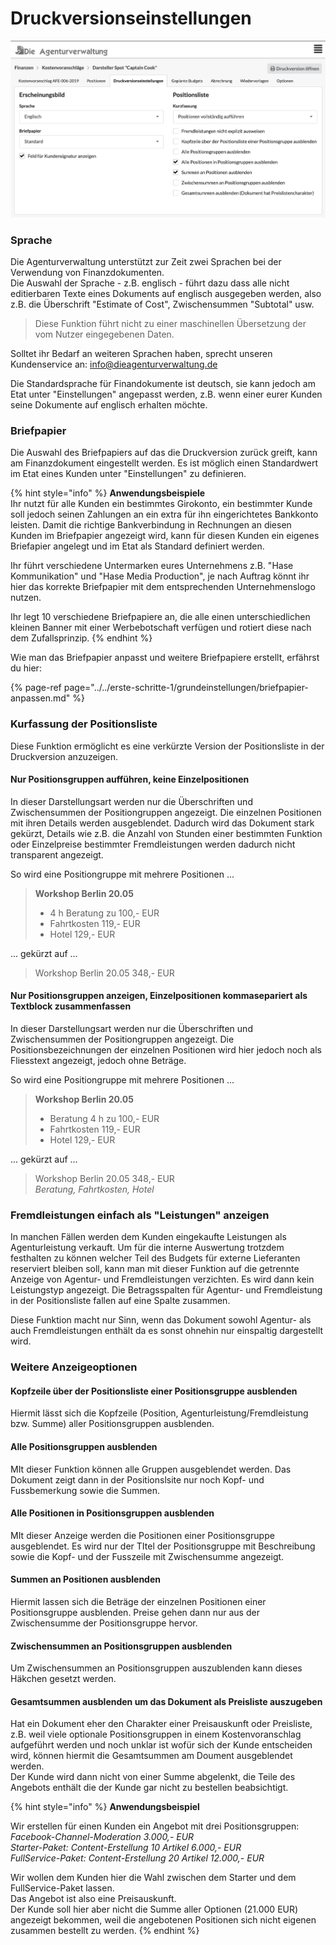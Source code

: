 # Druckversionseinstellungen

![](../../.gitbook/assets/bildschirmfoto-2020-03-07-um-12.27.08.png)

### Sprache

Die Agenturverwaltung unterstützt zur Zeit zwei Sprachen bei der Verwendung von Finanzdokumenten.  
Die Auswahl der Sprache - z.B. englisch - führt dazu dass alle nicht editierbaren Texte eines Dokuments auf englisch ausgegeben werden, also z.B. die Überschrift "Estimate of Cost", Zwischensummen "Subtotal" usw.

> Diese Funktion führt nicht zu einer maschinellen Übersetzung der vom Nutzer eingegebenen Daten.

Solltet ihr Bedarf an weiteren Sprachen haben, sprecht unseren Kundenservice an: info@dieagenturverwaltung.de

Die Standardsprache für Finandokumente ist deutsch, sie kann jedoch am Etat unter "Einstellungen" angepasst werden, z.B. wenn einer eurer Kunden seine Dokumente auf englisch erhalten möchte.

### Briefpapier

Die Auswahl des Briefpapiers auf das die Druckversion zurück greift, kann am Finanzdokument eingestellt werden. Es ist möglich einen Standardwert im Etat eines Kunden unter "Einstellungen" zu definieren.

{% hint style="info" %}
**Anwendungsbeispiele**   
Ihr nutzt für alle Kunden ein bestimmtes Girokonto, ein bestimmter Kunde soll jedoch seinen Zahlungen an ein extra für ihn eingerichtetes Bankkonto leisten. Damit die richtige Bankverbindung in Rechnungen an diesen Kunden im Briefpapier angezeigt wird, kann für diesen Kunden ein eigenes Briefapier angelegt und im Etat als Standard definiert werden.  
  
Ihr führt verschiedene Untermarken eures Unternehmens z.B. "Hase Kommunikation" und "Hase Media Production", je nach Auftrag könnt ihr hier das korrekte Briefpapier mit dem entsprechenden Unternehmenslogo nutzen.  
  
Ihr legt 10 verschiedene Briefpapiere an, die alle einen unterschiedlichen kleinen Banner mit einer Werbebotschaft verfügen und rotiert diese nach dem Zufallsprinzip.
{% endhint %}

Wie man das Briefpapier anpasst und weitere Briefpapiere erstellt, erfährst du hier:

{% page-ref page="../../erste-schritte-1/grundeinstellungen/briefpapier-anpassen.md" %}



### Kurfassung der Positionsliste

Diese Funktion ermöglicht es eine verkürzte Version der Positionsliste in der Druckversion anzuzeigen.

#### Nur Positionsgruppen aufführen, keine Einzelpositionen

In dieser Darstellungsart werden nur die Überschriften und Zwischensummen der Positiongruppen angezeigt. Die einzelnen Positionen mit ihren Details werden ausgeblendet. Dadurch wird das Dokument stark gekürzt, Details wie z.B. die Anzahl von Stunden einer bestimmten Funktion oder Einzelpreise bestimmter Fremdleistungen werden dadurch nicht transparent angezeigt.

So wird eine Positiongruppe mit mehrere Positionen ...

> **Workshop Berlin 20.05**
>
> * 4 h Beratung zu 100,- EUR
> * Fahrtkosten 119,- EUR
> * Hotel 129,- EUR

... gekürzt auf  ...

> Workshop Berlin 20.05 348,- EUR

#### Nur Positionsgruppen anzeigen, Einzelpositionen kommasepariert als Textblock zusammenfassen

In dieser Darstellungsart werden nur die Überschriften und Zwischensummen der Positiongruppen angezeigt. Die Positionsbezeichnungen der einzelnen Positionen wird hier jedoch noch als Fliesstext angezeigt, jedoch ohne Beträge.

So wird eine Positiongruppe mit mehrere Positionen ...

> **Workshop Berlin 20.05**
>
> * Beratung 4 h zu 100,- EUR
> * Fahrtkosten 119,- EUR
> * Hotel 129,- EUR

... gekürzt auf  ...

> Workshop Berlin 20.05 348,- EUR  
> _Beratung, Fahrtkosten, Hotel_

### Fremdleistungen einfach als "Leistungen" anzeigen

In manchen Fällen werden dem Kunden eingekaufte Leistungen als Agenturleistung verkauft. Um für die interne Auswertung trotzdem festhalten zu können welcher Teil des Budgets für externe Lieferanten reserviert bleiben soll, kann man mit dieser Funktion auf die getrennte Anzeige von Agentur- und Fremdleistungen verzichten. Es wird dann kein Leistungstyp angezeigt. Die Betragsspalten für Agentur- und Fremdleistung in der Positionsliste fallen auf eine Spalte zusammen.

Diese Funktion macht nur Sinn, wenn das Dokument sowohl Agentur- als auch Fremdleistungen enthält da es sonst ohnehin nur einspaltig dargestellt wird.

### Weitere Anzeigeoptionen

#### Kopfzeile über der Positionsliste einer Positionsgruppe ausblenden 

Hiermit lässt sich die Kopfzeile \(Position, Agenturleistung/Fremdleistung bzw. Summe\) aller Positionsgruppen ausblenden.

#### Alle Positionsgruppen ausblenden 

MIt dieser Funktion können alle Gruppen ausgeblendet werden. Das Dokument zeigt dann in der Positionslsite nur noch Kopf- und Fussbemerkung sowie die Summen.

#### Alle Positionen in Positionsgruppen ausblenden 

MIt dieser Anzeige werden die Positionen einer Positionsgruppe ausgeblendet. Es wird nur der TItel der Positionsgruppe mit Beschreibung sowie die Kopf- und der Fusszeile mit Zwischensumme angezeigt.

#### Summen an Positionen ausblenden 

Hiermit lassen sich die Beträge der einzelnen Positionen einer Positionsgruppe ausblenden. Preise gehen dann nur aus der Zwischensumme der Positionsgruppe hervor.

#### Zwischensummen an Positionsgruppen ausblenden 

Um Zwischensummen an Positionsgruppen auszublenden kann dieses Häkchen gesetzt werden. 

#### Gesamtsummen ausblenden um das Dokument als Preisliste auszugeben

Hat ein Dokument eher den Charakter einer Preisauskunft oder Preisliste, z.B. weil viele optionale Positionsgruppen in einem Kostenvoranschlag aufgeführt werden und noch unklar ist wofür sich der Kunde entscheiden wird, können hiermit die Gesamtsummen am Doument ausgeblendet werden.  
Der Kunde wird dann nicht von einer Summe abgelenkt, die Teile des Angebots enthält die der Kunde gar nicht zu bestellen beabsichtigt.

{% hint style="info" %}
**Anwendungsbeispiel**

Wir erstellen für einen Kunden ein Angebot mit drei Positionsgruppen:  
_Facebook-Channel-Moderation 3.000,- EUR  
Starter-Paket: Content-Erstellung 10 Artikel 6.000,- EUR  
FullService-Paket: Content-Erstellung 20 Artikel 12.000,- EUR_  
  
Wir wollen dem Kunden hier die Wahl zwischen dem Starter und dem FullService-Paket lassen.   
Das Angebot ist also eine Preisauskunft.  
Der Kunde soll hier aber nicht die Summe aller Optionen \(21.000 EUR\) angezeigt bekommen, weil die angebotenen Positionen sich nicht eigenen zusammen bestellt zu werden.
{% endhint %}

